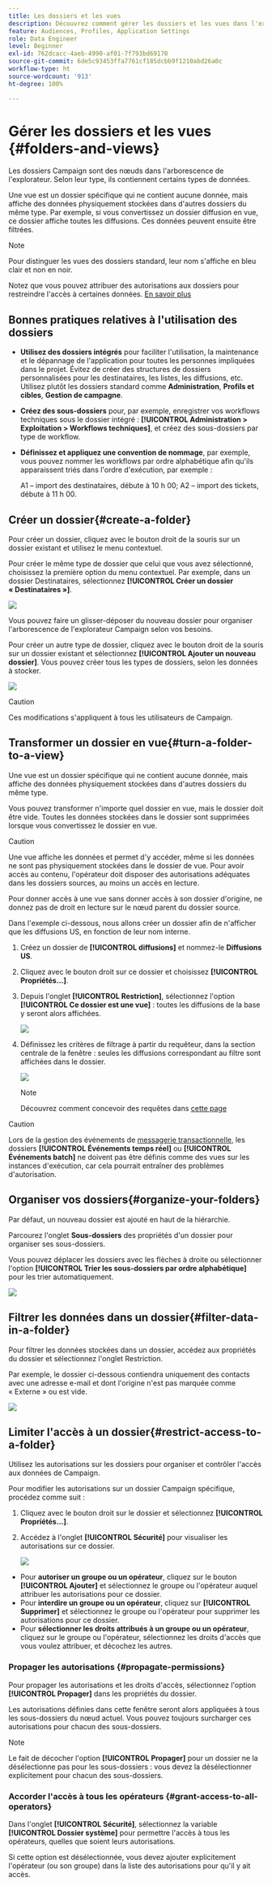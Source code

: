 ```yaml
---
title: Les dossiers et les vues
description: Découvrez comment gérer les dossiers et les vues dans l'explorateur Campaign
feature: Audiences, Profiles, Application Settings
role: Data Engineer
level: Beginner
exl-id: 762dcacc-4aeb-4990-af01-7f793bd69170
source-git-commit: 6de5c93453ffa7761cf185dcbb9f1210abd26a0c
workflow-type: ht
source-wordcount: '913'
ht-degree: 100%

---
```


# Gérer les dossiers et les vues {#folders-and-views}

Les dossiers Campaign sont des nœuds dans l&#39;arborescence de l&#39;explorateur. Selon leur type, ils contiennent certains types de données.

Une vue est un dossier spécifique qui ne contient aucune donnée, mais affiche des données physiquement stockées dans d&#39;autres dossiers du même type. Par exemple, si vous convertissez un dossier diffusion en vue, ce dossier affiche toutes les diffusions. Ces données peuvent ensuite être filtrées.


>[!NOTE]
>Pour distinguer les vues des dossiers standard, leur nom s&#39;affiche en bleu clair et non en noir.

Notez que vous pouvez attribuer des autorisations aux dossiers pour restreindre l&#39;accès à certaines données. [En savoir plus](#restrict-access-to-a-folder)

## Bonnes pratiques relatives à l&#39;utilisation des dossiers

* **Utilisez des dossiers intégrés** pour faciliter l&#39;utilisation, la maintenance et le dépannage de l&#39;application pour toutes les personnes impliquées dans le projet. Évitez de créer des structures de dossiers personnalisées pour les destinataires, les listes, les diffusions, etc. Utilisez plutôt les dossiers standard comme **Administration**, **Profils et cibles**, **Gestion de campagne**.

* **Créez des sous-dossiers** pour, par exemple, enregistrer vos workflows techniques sous le dossier intégré : **[!UICONTROL Administration > Exploitation > Workflows techniques]**, et créez des sous-dossiers par type de workflow.

* **Définissez et appliquez une convention de nommage**, par exemple, vous pouvez nommer les workflows par ordre alphabétique afin qu&#39;ils apparaissent triés dans l&#39;ordre d&#39;exécution, par exemple :

   A1 – import des destinataires, débute à 10 h 00;
A2 – import des tickets, débute à 11 h 00.

## Créer un dossier{#create-a-folder}

Pour créer un dossier, cliquez avec le bouton droit de la souris sur un dossier existant et utilisez le menu contextuel.

Pour créer le même type de dossier que celui que vous avez sélectionné, choisissez la première option du menu contextuel. Par exemple, dans un dossier Destinataires, sélectionnez **[!UICONTROL Créer un dossier « Destinataires »]**.

![](assets/create-recipient-folder.png)

Vous pouvez faire un glisser-déposer du nouveau dossier pour organiser l&#39;arborescence de l&#39;explorateur Campaign selon vos besoins.

Pour créer un autre type de dossier, cliquez avec le bouton droit de la souris sur un dossier existant et sélectionnez **[!UICONTROL Ajouter un nouveau dossier]**. Vous pouvez créer tous les types de dossiers, selon les données à stocker.

![](assets/add-new-folder.png)

>[!CAUTION]
>Ces modifications s&#39;appliquent à tous les utilisateurs de Campaign.

## Transformer un dossier en vue{#turn-a-folder-to-a-view}

Une vue est un dossier spécifique qui ne contient aucune donnée, mais affiche des données physiquement stockées dans d&#39;autres dossiers du même type.

Vous pouvez transformer n&#39;importe quel dossier en vue, mais le dossier doit être vide. Toutes les données stockées dans le dossier sont supprimées lorsque vous convertissez le dossier en vue.

>[!CAUTION]
>
>Une vue affiche les données et permet d&#39;y accéder, même si les données ne sont pas physiquement stockées dans le dossier de vue. Pour avoir accès au contenu, l&#39;opérateur doit disposer des autorisations adéquates dans les dossiers sources, au moins un accès en lecture.
>
>Pour donner accès à une vue sans donner accès à son dossier d&#39;origine, ne donnez pas de droit en lecture sur le nœud parent du dossier source.

Dans l&#39;exemple ci-dessous, nous allons créer un dossier afin de n&#39;afficher que les diffusions US, en fonction de leur nom interne.

1. Créez un dossier de **[!UICONTROL diffusions]** et nommez-le **Diffusions US**.
1. Cliquez avec le bouton droit sur ce dossier et choisissez **[!UICONTROL Propriétés...]**.
1. Depuis l&#39;onglet **[!UICONTROL Restriction]**, sélectionnez l&#39;option **[!UICONTROL Ce dossier est une vue]** : toutes les diffusions de la base y seront alors affichées.

   ![](assets/this-folder-is-a-view.png)

1. Définissez les critères de filtrage à partir du requêteur, dans la section centrale de la fenêtre : seules les diffusions correspondant au filtre sont affichées dans le dossier.

   ![](assets/filter-view.png)

   >[!NOTE]
   >
   >Découvrez comment concevoir des requêtes dans [cette page](create-filters.md#advanced-filters)


>[!CAUTION]
>
>Lors de la gestion des événements de [messagerie transactionnelle](../send/transactional.md), les dossiers **[!UICONTROL Événements temps réel]** ou **[!UICONTROL Événements batch]** ne doivent pas être définis comme des vues sur les instances d&#39;exécution, car cela pourrait entraîner des problèmes d&#39;autorisation.

## Organiser vos dossiers{#organize-your-folders}

Par défaut, un nouveau dossier est ajouté en haut de la hiérarchie.

Parcourez l&#39;onglet **Sous-dossiers** des propriétés d&#39;un dossier pour organiser ses sous-dossiers.

Vous pouvez déplacer les dossiers avec les flèches à droite ou sélectionner l&#39;option **[!UICONTROL Trier les sous-dossiers par ordre alphabétique]** pour les trier automatiquement.

![](assets/sort-folders.png)


## Filtrer les données dans un dossier{#filter-data-in-a-folder}

Pour filtrer les données stockées dans un dossier, accédez aux propriétés du dossier et sélectionnez l&#39;onglet Restriction.

Par exemple, le dossier ci-dessous contiendra uniquement des contacts avec une adresse e-mail et dont l&#39;origine n&#39;est pas marquée comme « Externe » ou est vide.

![](assets/add-a-filter-to-a-folder.png)


## Limiter l&#39;accès à un dossier{#restrict-access-to-a-folder}

Utilisez les autorisations sur les dossiers pour organiser et contrôler l&#39;accès aux données de Campaign.

Pour modifier les autorisations sur un dossier Campaign spécifique, procédez comme suit :

1. Cliquez avec le bouton droit sur le dossier et sélectionnez **[!UICONTROL Propriétés...]**.
1. Accédez à l&#39;onglet **[!UICONTROL Sécurité]** pour visualiser les autorisations sur ce dossier.

   ![](assets/folder-permissions.png)

* Pour **autoriser un groupe ou un opérateur**, cliquez sur le bouton **[!UICONTROL Ajouter]** et sélectionnez le groupe ou l&#39;opérateur auquel attribuer les autorisations pour ce dossier.
* Pour **interdire un groupe ou un opérateur**, cliquez sur **[!UICONTROL Supprimer]** et sélectionnez le groupe ou l&#39;opérateur pour supprimer les autorisations pour ce dossier.
* Pour **sélectionner les droits attribués à un groupe ou un opérateur**, cliquez sur le groupe ou l&#39;opérateur, sélectionnez les droits d&#39;accès que vous voulez attribuer, et décochez les autres.

### Propager les autorisations {#propagate-permissions}

Pour propager les autorisations et les droits d&#39;accès, sélectionnez l&#39;option **[!UICONTROL Propager]** dans les propriétés du dossier.

Les autorisations définies dans cette fenêtre seront alors appliquées à tous les sous-dossiers du nœud actuel. Vous pouvez toujours surcharger ces autorisations pour chacun des sous-dossiers.

>[!NOTE]
>
>Le fait de décocher l&#39;option **[!UICONTROL Propager]** pour un dossier ne la désélectionne pas pour les sous-dossiers : vous devez la désélectionner explicitement pour chacun des sous-dossiers.

### Accorder l&#39;accès à tous les opérateurs {#grant-access-to-all-operators}

Dans l&#39;onglet **[!UICONTROL Sécurité]**, sélectionnez la variable **[!UICONTROL Dossier système]** pour permettre l&#39;accès à tous les opérateurs, quelles que soient leurs autorisations.

Si cette option est désélectionnée, vous devez ajouter explicitement l&#39;opérateur (ou son groupe) dans la liste des autorisations pour qu&#39;il y ait accès.
